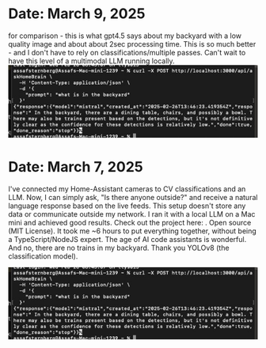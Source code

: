 
# Date: March 9, 2025
for comparison - this is what gpt4.5 says about my backyard with a low quality image and about about 2sec processing time. This is so much better - and I don't have to rely on classifications/multiple passes. Can't wait to have this level of a multimodal LLM running locally. 
![cannot display image](docs/assets/ha_screenshot2-chatgpt.jpeg)

# ​Date: March 7, 2025​

I've connected my Home-Assistant cameras to CV classifications and an LLM. Now, I can simply ask, "Is there anyone outside?" and receive a natural language response based on the live feeds. This setup doesn't store any data or communicate outside my network. I ran it with a local LLM on a Mac mini and achieved good results. Check out the project here: . Open source (MIT License). It took me ~6 hours to put everything together, without being a TypeScript/NodeJS expert. The age of AI code assistants is wonderful. And no, there are no trains in my backyard. Thank you YOLOv8 (the classification model).

![cannot display image](docs/assets/ha_screenshot1.jpeg)